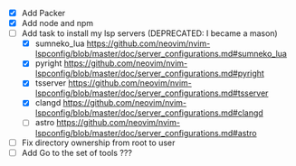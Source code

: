 - [x] Add Packer
- [x] Add node and npm
- [ ] Add task to install my lsp servers (DEPRECATED: I became a mason)
    - [x] sumneko_lua https://github.com/neovim/nvim-lspconfig/blob/master/doc/server_configurations.md#sumneko_lua
    - [x] pyright https://github.com/neovim/nvim-lspconfig/blob/master/doc/server_configurations.md#pyright
    - [x] tsserver https://github.com/neovim/nvim-lspconfig/blob/master/doc/server_configurations.md#tsserver
    - [x] clangd https://github.com/neovim/nvim-lspconfig/blob/master/doc/server_configurations.md#clangd
    - [ ] astro https://github.com/neovim/nvim-lspconfig/blob/master/doc/server_configurations.md#astro
- [ ] Fix directory ownership from root to user
- [ ] Add Go to the set of tools ???
